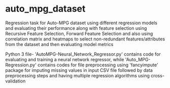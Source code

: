# auto_mpg_dataset
Regression task for Auto-MPG dataset using different regression models and evaluating their performance along with 
feature selection using Recursive Feature Selection, Forward Feature Selection and also using correlation matrix and
heatmaps to select non-redundant features/attributes from the dataset and then evaluating model metrics

Python 3 file- 'AutoMPG-Neural_Network_Regressor.py' contains code for evaluating and training a neural network regressor,
while 'Auto_MPG-Regression.py' contains codes for file preprocessing using 'fancyimpute' package for imputing missing values
in input CSV file followed by data preprocessing steps and having multiple regression algorithms using cross-validation
